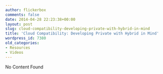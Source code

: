 ```yaml
---
author: flickerbox
comments: false
date: 2014-04-28 22:23:38+00:00
layout: post
slug: cloud-compatibility-developing-private-with-hybrid-in-mind
title: 'Cloud Compatibility: Developing Private with Hybrid in Mind'
wordpress_id: 7380
old_categories:
- Resources
- Videos
---
```


No Content Found

